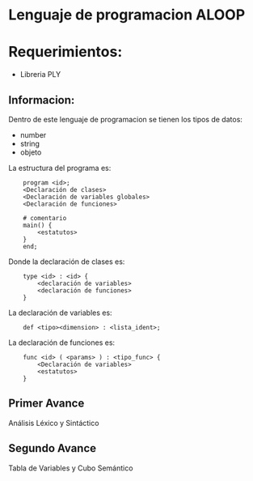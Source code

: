 # Lenguaje de programacion ALOOP

# Requerimientos:
- Libreria PLY

## Informacion:
Dentro de este lenguaje de programacion se tienen los tipos de datos:
- number
- string
- objeto

La estructura del programa es:
```
    program <id>;
    <Declaración de clases>
    <Declaración de variables globales>
    <Declaración de funciones>

    # comentario
    main() {
        <estatutos>
    }
    end;
```

Donde la declaración de clases es:
```
    type <id> : <id> {
		<declaración de variables>
		<declaración de funciones>
    }
```

La declaración de variables es:
```
    def <tipo><dimension> : <lista_ident>;
```

La declaración de funciones es:
```
    func <id> ( <params> ) : <tipo_func> {
		<Declaración de variables>
		<estatutos>
    }
```

## Primer Avance
Análisis Léxico y Sintáctico

## Segundo Avance
Tabla de Variables y Cubo Semántico

